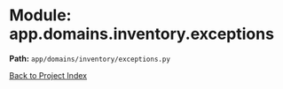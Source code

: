 # Module: app.domains.inventory.exceptions

**Path:** `app/domains/inventory/exceptions.py`

[Back to Project Index](../../../../index.md)
